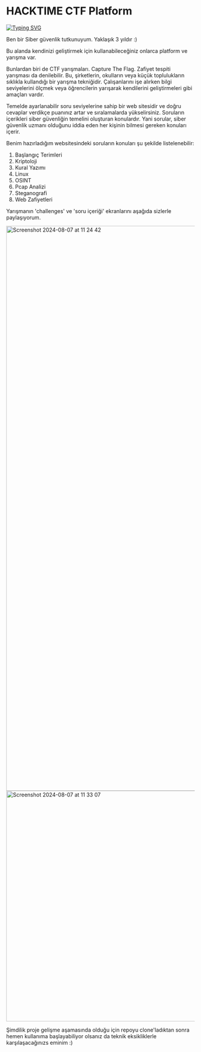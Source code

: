 # HACKTIME CTF Platform 

<a href="https://git.io/typing-svg"><img src="https://readme-typing-svg.demolab.com?font=Fira+Code&size=15&pause=1000&color=D78AF7&width=435&lines=Let+me+tell+you+about+my+project" alt="Typing SVG" /></a>

Ben bir Siber güvenlik tutkunuyum. Yaklaşık 3 yıldır :)

Bu alanda kendinizi geliştirmek için kullanabileceğiniz onlarca platform ve yarışma var.

Bunlardan biri de CTF yarışmaları. Capture The Flag. Zafiyet tespiti yarışması da denilebilir.
Bu, şirketlerin, okulların veya küçük toplulukların sıklıkla kullandığı bir yarışma tekniğidir. Çalışanlarını işe alırken bilgi seviyelerini ölçmek veya öğrencilerin yarışarak kendilerini geliştirmeleri gibi amaçları vardır.

Temelde ayarlanabilir soru seviyelerine sahip bir web sitesidir ve doğru cevaplar verdikçe puanınız artar ve sıralamalarda yükselirsiniz.
Soruların içerikleri siber güvenliğin temelini oluşturan konulardır. Yani sorular, siber güvenlik uzmanı olduğunu iddia eden her kişinin bilmesi gereken konuları içerir.

Benim hazırladığım websitesindeki soruların konuları şu şekilde listelenebilir: 

1. Başlangıç Terimleri
2. Kriptoloji
3. Kural Yazımı
4. Linux
5. OSINT
6. Pcap Analizi
7. Steganografi
8. Web Zafiyetleri

Yarışmanın 'challenges' ve 'soru içeriği' ekranlarını aşağıda sizlerle paylaşıyorum.

<img width="1506" alt="Screenshot 2024-08-07 at 11 24 42" src="https://github.com/user-attachments/assets/7a3bb41e-9bff-4a63-bb54-c5dbc04ce8eb">
<img width="615" alt="Screenshot 2024-08-07 at 11 33 07" src="https://github.com/user-attachments/assets/196a10be-7c47-4322-b5d0-8d3763440157">


Şimdilik proje gelişme aşamasında olduğu için repoyu clone'ladıktan sonra hemen kullanıma başlayabiliyor olsanız da teknik eksikliklerle karşılaşacağınızs eminim :) 

